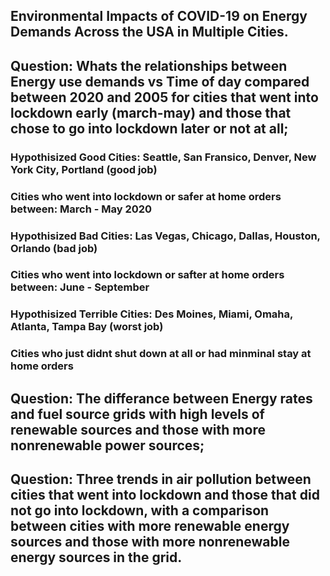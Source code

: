 
## Environmental Impacts of COVID-19 on Energy Demands Across the USA in Multiple Cities. 

## Question: Whats the relationships between Energy use demands vs Time of day compared between 2020 and 2005 for cities that went into lockdown early (march-may) and those that chose to go into lockdown later or not at all;

### Hypothisized Good Cities: Seattle, San Fransico, Denver, New York City, Portland (good job)
### Cities who went into lockdown or safer at home orders between: March - May 2020 

### Hypothisized Bad Cities: Las Vegas, Chicago, Dallas, Houston, Orlando (bad job)
### Cities who went into lockdown or safter at home orders between: June  - September 

### Hypothisized Terrible Cities: Des Moines, Miami, Omaha, Atlanta, Tampa Bay (worst job)
### Cities who just didnt shut down at all or had minminal stay at home orders 


## Question: The differance between Energy rates and fuel source grids with high levels of renewable sources and those with more nonrenewable power sources;

## Question: Three trends in air pollution between cities that went into lockdown and those that did not go into lockdown, with a comparison between cities with more renewable energy sources and those with more nonrenewable energy sources in the grid. 
